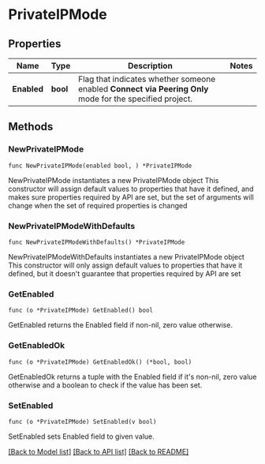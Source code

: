 # PrivateIPMode

## Properties

Name | Type | Description | Notes
------------ | ------------- | ------------- | -------------
**Enabled** | **bool** | Flag that indicates whether someone enabled **Connect via Peering Only** mode for the specified project. | 

## Methods

### NewPrivateIPMode

`func NewPrivateIPMode(enabled bool, ) *PrivateIPMode`

NewPrivateIPMode instantiates a new PrivateIPMode object
This constructor will assign default values to properties that have it defined,
and makes sure properties required by API are set, but the set of arguments
will change when the set of required properties is changed

### NewPrivateIPModeWithDefaults

`func NewPrivateIPModeWithDefaults() *PrivateIPMode`

NewPrivateIPModeWithDefaults instantiates a new PrivateIPMode object
This constructor will only assign default values to properties that have it defined,
but it doesn't guarantee that properties required by API are set

### GetEnabled

`func (o *PrivateIPMode) GetEnabled() bool`

GetEnabled returns the Enabled field if non-nil, zero value otherwise.

### GetEnabledOk

`func (o *PrivateIPMode) GetEnabledOk() (*bool, bool)`

GetEnabledOk returns a tuple with the Enabled field if it's non-nil, zero value otherwise
and a boolean to check if the value has been set.

### SetEnabled

`func (o *PrivateIPMode) SetEnabled(v bool)`

SetEnabled sets Enabled field to given value.


[[Back to Model list]](../README.md#documentation-for-models) [[Back to API list]](../README.md#documentation-for-api-endpoints) [[Back to README]](../README.md)


